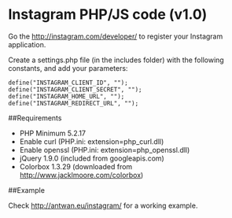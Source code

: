 Instagram PHP/JS code (v1.0)
=========
Go the http://instagram.com/developer/ to register your Instagram application.

Create a settings.php file (in the includes folder) with the following constants, and add your parameters:

    define("INSTAGRAM_CLIENT_ID", "");
    define("INSTAGRAM_CLIENT_SECRET", "");
    define("INSTAGRAM_HOME_URL", "");
    define("INSTAGRAM_REDIRECT_URL", "");

##Requirements

* PHP Minimum 5.2.17
* Enable curl (PHP.ini: extension=php_curl.dll)
* Enable openssl (PHP.ini: extension=php_openssl.dll)
* jQuery 1.9.0 (included from googleapis.com)
* Colorbox 1.3.29 (downloaded from http://www.jacklmoore.com/colorbox)

##Example

Check http://antwan.eu/instagram/ for a working example.